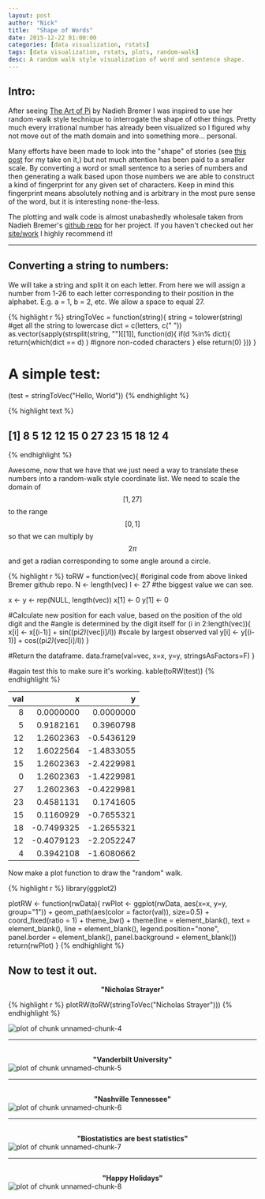 ```yaml
---
layout: post
author: "Nick"
title:  "Shape of Words"
date: 2015-12-22 01:00:00
categories: [data visualization, rstats]
tags: [data visualization, rstats, plots, random-walk]
desc: A random walk style visualization of word and sentence shape. 
---
```




## Intro: 

After seeing [The Art of Pi](http://www.visualcinnamon.com/portfolio/the-art-in-pi) by Nadieh Bremer I was inspired to use her random-walk style technique to interrogate the shape of other things. Pretty much every irrational number has already been visualized so I figured why not move out of the math domain and into something more... personal. 

Many efforts have been made to look into the "shape" of stories (see [this post](http://nickstrayer.me/nashvilleBioStats//2015/12/storyShapes.html) for my take on it,) but not much attention has been paid to a smaller scale. By converting a word or small sentence to a series of numbers and then generating a walk based upon those numbers we are able to construct a kind of fingerprint for any given set of characters. Keep in mind this fingerprint means absolutely nothing and is arbitrary in the most pure sense of the word, but it is interesting none-the-less. 

The plotting and walk code is almost unabashedly wholesale taken from Nadieh Bremer's [github repo](https://github.com/nbremer/artinpi) for her project. If you haven't checked out her [site/work](http://www.visualcinnamon.com/portfolio) I highly recommend it!


---

## Converting a string to numbers: 

We will take a string and split it on each letter. From here we will assign a number from 1-26 to each letter corresponding to their position in the alphabet. E.g. a = 1, b = 2, etc. We allow a space to equal 27. 



{% highlight r %}
stringToVec = function(string){
  string = tolower(string) #get all the string to lowercase
  dict = c(letters, c(" "))
  as.vector(sapply(strsplit(string, "")[[1]],  function(d){
    if(d %in% dict){
      return(which(dict == d) ) #ignore non-coded characters
    } else return(0)
    }))
}
# A simple test: 
(test = stringToVec("Hello, World"))
{% endhighlight %}



{% highlight text %}
##  [1]  8  5 12 12 15  0 27 23 15 18 12  4
{% endhighlight %}

Awesome, now that we have that we just need a way to translate these numbers into a random-walk style coordinate list. We need to scale the domain of $$[1, 27]$$ to the range $$[0 , 1]$$ so that we can multiply by $$2\pi$$ and get a radian corresponding to some angle around a circle.  


{% highlight r %}
toRW = function(vec){
  #original code from above linked Bremer github repo. 
  N <- length(vec)
  l <- 27 #the biggest value we can see. 
  
  x <- y <- rep(NULL, length(vec))
  x[1] <- 0
  y[1] <- 0
  
  #Calculate new position for each value, based on the position of the old digit and the 
  #angle is determined by the digit itself
  for (i in 2:length(vec)){
      x[i] <- x[(i-1)] + sin((pi*2)*(vec[i]/l)) #scale by largest observed val
      y[i] <- y[(i-1)] + cos((pi*2)*(vec[i]/l)) 
  }
  
  #Return the dataframe. 
  data.frame(val=vec, x=x, y=y, stringsAsFactors=F)
}

#again test this to make sure it's working. 
kable(toRW(test))
{% endhighlight %}



| val|          x|          y|
|---:|----------:|----------:|
|   8|  0.0000000|  0.0000000|
|   5|  0.9182161|  0.3960798|
|  12|  1.2602363| -0.5436129|
|  12|  1.6022564| -1.4833055|
|  15|  1.2602363| -2.4229981|
|   0|  1.2602363| -1.4229981|
|  27|  1.2602363| -0.4229981|
|  23|  0.4581131|  0.1741605|
|  15|  0.1160929| -0.7655321|
|  18| -0.7499325| -1.2655321|
|  12| -0.4079123| -2.2052247|
|   4|  0.3942108| -1.6080662|

Now make a plot function to draw the "random" walk. 


{% highlight r %}
library(ggplot2)

plotRW <- function(rwData){
  rwPlot <- ggplot(rwData, aes(x=x, y=y, group="1")) +
    geom_path(aes(color = factor(val)), size=0.5) + 
    coord_fixed(ratio = 1) + 
    theme_bw() +
    theme(line = element_blank(),
          text = element_blank(),
          line = element_blank(),
          legend.position="none",
          panel.border = element_blank(),
          panel.background = element_blank())
  return(rwPlot)
}
{% endhighlight %}

## Now to test it out. 

<div style="text-align: center; font-weight: bold">"Nicholas Strayer"</div>

{% highlight r %}
plotRW(toRW(stringToVec("Nicholas Strayer")))
{% endhighlight %}

<img src="/nashvilleBioStats/figures/source/2015-12-22-wordShapes/unnamed-chunk-4-1.png" title="plot of chunk unnamed-chunk-4" alt="plot of chunk unnamed-chunk-4" style="display: block; margin: auto;" />

---

<br>

<div style="text-align: center; font-weight: bold">"Vanderbilt University"</div>
<img src="/nashvilleBioStats/figures/source/2015-12-22-wordShapes/unnamed-chunk-5-1.png" title="plot of chunk unnamed-chunk-5" alt="plot of chunk unnamed-chunk-5" style="display: block; margin: auto;" />

---

<br>

<div style="text-align: center; font-weight: bold">"Nashville Tennessee"</div>
<img src="/nashvilleBioStats/figures/source/2015-12-22-wordShapes/unnamed-chunk-6-1.png" title="plot of chunk unnamed-chunk-6" alt="plot of chunk unnamed-chunk-6" style="display: block; margin: auto;" />

---

<br>

<div style="text-align: center; font-weight: bold">"Biostatistics are best statistics"  </div>
<img src="/nashvilleBioStats/figures/source/2015-12-22-wordShapes/unnamed-chunk-7-1.png" title="plot of chunk unnamed-chunk-7" alt="plot of chunk unnamed-chunk-7" style="display: block; margin: auto;" />

---

<br>

<div style="text-align: center; font-weight: bold">"Happy Holidays"  </div>
<img src="/nashvilleBioStats/figures/source/2015-12-22-wordShapes/unnamed-chunk-8-1.png" title="plot of chunk unnamed-chunk-8" alt="plot of chunk unnamed-chunk-8" style="display: block; margin: auto;" />

